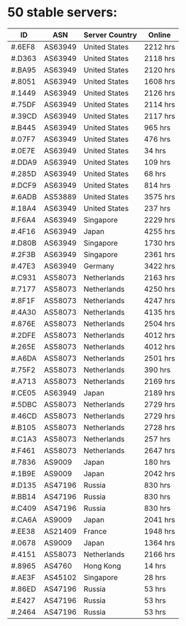 # 50 stable servers:

| ID | ASN | Server Country | Online |
| ------ | ------ | ------ | ------ |
| #.6EF8 | AS63949 | United States | 2212 hrs |
| #.D363 | AS63949 | United States | 2118 hrs |
| #.BA95 | AS63949 | United States | 2120 hrs |
| #.8051 | AS63949 | United States | 1608 hrs |
| #.1449 | AS63949 | United States | 2126 hrs |
| #.75DF | AS63949 | United States | 2114 hrs |
| #.39CD | AS63949 | United States | 2117 hrs |
| #.B445 | AS63949 | United States | 965 hrs |
| #.07F7 | AS63949 | United States | 476 hrs |
| #.0E7E | AS63949 | United States | 34 hrs |
| #.DDA9 | AS63949 | United States | 109 hrs |
| #.285D | AS63949 | United States | 68 hrs |
| #.DCF9 | AS63949 | United States | 814 hrs |
| #.6ADB | AS53889 | United States | 3575 hrs |
| #.18A4 | AS63949 | United States | 237 hrs |
| #.F6A4 | AS63949 | Singapore | 2229 hrs |
| #.4F16 | AS63949 | Japan | 4255 hrs |
| #.D80B | AS63949 | Singapore | 1730 hrs |
| #.2F3B | AS63949 | Singapore | 2361 hrs |
| #.47E3 | AS63949 | Germany | 3422 hrs |
| #.C931 | AS58073 | Netherlands | 2163 hrs |
| #.7177 | AS58073 | Netherlands | 4250 hrs |
| #.8F1F | AS58073 | Netherlands | 4247 hrs |
| #.4A30 | AS58073 | Netherlands | 4135 hrs |
| #.876E | AS58073 | Netherlands | 2504 hrs |
| #.2DFE | AS58073 | Netherlands | 4012 hrs |
| #.265E | AS58073 | Netherlands | 4012 hrs |
| #.A6DA | AS58073 | Netherlands | 2501 hrs |
| #.75F2 | AS58073 | Netherlands | 390 hrs |
| #.A713 | AS58073 | Netherlands | 2169 hrs |
| #.CE05 | AS63949 | Japan | 2189 hrs |
| #.5DBC | AS58073 | Netherlands | 2729 hrs |
| #.46CD | AS58073 | Netherlands | 2729 hrs |
| #.B105 | AS58073 | Netherlands | 2728 hrs |
| #.C1A3 | AS58073 | Netherlands | 257 hrs |
| #.F461 | AS58073 | Netherlands | 2647 hrs |
| #.7836 | AS9009 | Japan | 180 hrs |
| #.1B9E | AS9009 | Japan | 2042 hrs |
| #.D135 | AS47196 | Russia | 830 hrs |
| #.BB14 | AS47196 | Russia | 830 hrs |
| #.C409 | AS47196 | Russia | 830 hrs |
| #.CA6A | AS9009 | Japan | 2041 hrs |
| #.EE38 | AS21409 | France | 1948 hrs |
| #.0678 | AS9009 | Japan | 1364 hrs |
| #.4151 | AS58073 | Netherlands | 2166 hrs |
| #.8965 | AS4760 | Hong Kong | 14 hrs |
| #.AE3F | AS45102 | Singapore | 28 hrs |
| #.86ED | AS47196 | Russia | 53 hrs |
| #.E427 | AS47196 | Russia | 53 hrs |
| #.2464 | AS47196 | Russia | 53 hrs |


